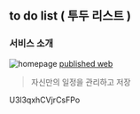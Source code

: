 ## to do list ( 투두 리스트 )

### 서비스 소개

<img src="https://user-images.githubusercontent.com/75718898/159210856-5633db78-6704-4240-9db9-bd801246cc3e.png" alt="homepage">
<a href="https://jukangpark-to-do-list.herokuapp.com/">published web</a>

> 자신만의 일정을 관리하고 저장

U3l3qxhCVjrCsFPo
